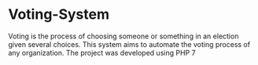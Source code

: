 # Voting-System
Voting is the process of choosing someone or something in an election given several choices. This system aims to automate the voting process of any organization. 
The project was developed using PHP 7

